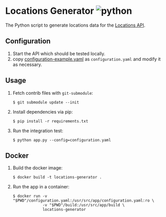 # Locations Generator ![python](https://img.shields.io/badge/python-3.7-blue.svg)

The Python script to generate locations data for the [Locations API](https://github.com/osu-mist/locations-frontend-api).

## Configuration

1. Start the API which should be tested locally.
2. copy
[configuration-example.yaml](./configuration-example.yaml) as `configuration.yaml`  and modify it as necessary.

## Usage

1. Fetch contrib files with `git-submodule`:

    ```shell
    $ git submodule update --init
    ```


2. Install dependencies via pip:

    ```shell
    $ pip install -r requirements.txt
    ```

3. Run the integration test:

    ```shell
    $ python app.py --config=configuration.yaml
    ```

## Docker

1. Build the docker image:

    ```shell
    $ docker build -t locations-generator .
    ```

2. Run the app in a container:

    ```shell
    $ docker run -v "$PWD"/configuration.yaml:/usr/src/app/configuration.yaml:ro \
                 -v "$PWD"/build:/usr/src/app/build \
                 locations-generator
    ```
